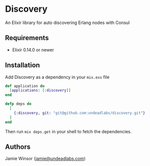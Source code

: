 # Discovery

An Elixir library for auto discovering Erlang nodes with Consul

## Requirements

* Elixir 0.14.0 or newer

## Installation

Add Discovery as a dependency in your `mix.exs` file

```elixir
def application do
  [applications: [:discovery]]
end

defp deps do
  [
    {:discovery, git: "git@github.com:undeadlabs/discovery.git"}
  ]
end
```

Then run `mix deps.get` in your shell to fetch the dependencies.

## Authors

Jamie Winsor (<jamie@undeadlabs.com>)
